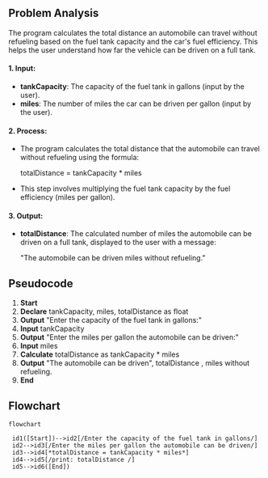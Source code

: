 ## Problem Analysis

The program calculates the total distance an automobile can travel without refueling based on the fuel tank capacity and the car's fuel efficiency. This helps the user understand how far the vehicle can be driven on a full tank.

#### 1. **Input:**
   - **tankCapacity**: The capacity of the fuel tank in gallons (input by the user).
   - **miles**: The number of miles the car can be driven per gallon (input by the user).

#### 2. **Process:**
   - The program calculates the total distance that the automobile can travel without refueling using the formula:
     
     totalDistance = tankCapacity * miles
     
   - This step involves multiplying the fuel tank capacity by the fuel efficiency (miles per gallon).

#### 3. **Output:**
   - **totalDistance**: The calculated number of miles the automobile can be driven on a full tank, displayed to the user with a message:
     
     "The automobile can be driven <totalDistance> miles without refueling."
     
## Pseudocode

1. **Start**
2. **Declare** tankCapacity, miles, totalDistance as float
3. **Output** "Enter the capacity of the fuel tank in gallons:"
4. **Input** tankCapacity
5. **Output** "Enter the miles per gallon the automobile can be driven:"
6. **Input** miles
7. **Calculate** totalDistance as tankCapacity * miles
8. **Output** "The automobile can be driven", totalDistance , miles without refueling.
9. **End**
    
## Flowchart

   ``` mermaid
flowchart

    id1([Start])-->id2[/Enter the capacity of the fuel tank in gallons/]
    id2-->id3[/Enter the miles per gallon the automobile can be driven/]
    id3-->id4[*totalDistance = tankCapacity * miles*]
    id4-->id5[/print: totalDistance /]
    id5-->id6([End])
    
    
